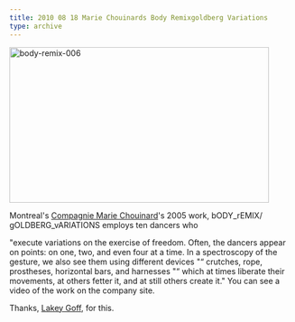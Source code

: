 ```yaml
---
title: 2010 08 18 Marie Chouinards Body Remixgoldberg Variations
type: archive
---
```


<p><a href="http://ablersite.files.wordpress.com/2010/08/body-remix-006.jpg"><img class="alignnone size-full wp-image-4644" alt="body-remix-006" src="{{ site.baseurl }}/uploads/body-remix-006.jpg" width="460" height="276" /></a></p>
<p>Montreal's <a href="http://www.mariechouinard.com/flash.html">Compagnie Marie Chouinard</a>'s 2005 work, bODY_rEMIX/ gOLDBERG_vARIATIONS employs ten dancers who</p>
<p>"execute variations on the exercise of freedom. Often, the dancers appear on points: on one, two, and even four at a time. In a spectroscopy of the gesture, we also see them using different devices "“ crutches, rope, prostheses, horizontal bars, and harnesses "“ which at times liberate their movements, at others fetter it, and at still others create it." You can see a video of the work on the company site.</p>
<p>Thanks, <a href="http://www.lakeykristian.com/LakeyKristian/Lakey_Kristian.html">Lakey Goff</a>, for this.</p>
